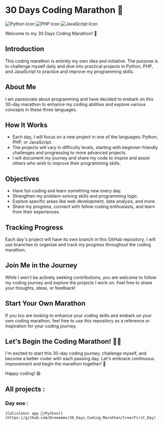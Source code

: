 # 30 Days Coding Marathon 🚀

![Python Icon](https://img.icons8.com/color/96/000000/python.png) ![PHP Icon](https://img.icons8.com/color/96/000000/php.png) ![JavaScript Icon](https://img.icons8.com/color/96/000000/javascript.png)

Welcome to my 30 Days Coding Marathon! 🎉

## Introduction

This coding marathon is entirely my own idea and initiative. The purpose is to challenge myself daily and dive into practical projects in Python, PHP, and JavaScript to practice and improve my programming skills.

## About Me

I am passionate about programming and have decided to embark on this 30-day marathon to enhance my coding abilities and explore various concepts in these three languages.

## How It Works

- Each day, I will focus on a new project in one of the languages: Python, PHP, or JavaScript.
- The projects will vary in difficulty levels, starting with beginner-friendly challenges and progressing to more advanced projects.
- I will document my journey and share my code to inspire and assist others who wish to improve their programming skills.

## Objectives

- Have fun coding and learn something new every day.
- Strengthen my problem-solving skills and programming logic.
- Explore specific areas like web development, data analysis, and more.
- Share my progress, connect with fellow coding enthusiasts, and learn from their experiences.

## Tracking Progress

Each day's project will have its own branch in this GitHub repository. I will use branches to organize and track my progress throughout the coding marathon.

## Join Me in the Journey

While I won't be actively seeking contributions, you are welcome to follow my coding journey and explore the projects I work on. Feel free to share your thoughts, ideas, or feedback!

## Start Your Own Marathon

If you too are looking to enhance your coding skills and embark on your own coding marathon, feel free to use this repository as a reference or inspiration for your coding journey.

## Let's Begin the Coding Marathon! 🏃‍♂️

I'm excited to start this 30-day coding journey, challenge myself, and become a better coder with each passing day. Let's embrace continuous improvement and begin the marathon together! 🚀

Happy coding! 😄

## All projects :

### Day one :

    [Calculator app 🧮(Python)](https://github.com/Dreeeems/30_Days_Coding_Marathon/tree/First_Day)
